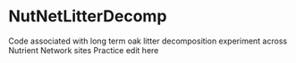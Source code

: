 # NutNetLitterDecomp
Code associated with long term oak litter decomposition experiment across Nutrient Network sites
Practice edit here